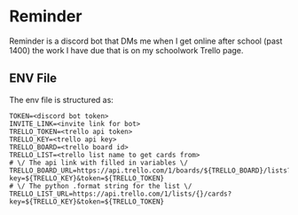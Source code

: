 # Reminder
Reminder is a discord bot that DMs me when I get online after school (past 1400) the work I have due that is on my schoolwork Trello page.

## ENV File
The env file is structured as:
```
TOKEN=<discord bot token>
INVITE_LINK=<invite link for bot>
TRELLO_TOKEN=<trello api token>
TRELLO_KEY=<trello api key>
TRELLO_BOARD=<trello board id>
TRELLO_LIST=<trello list name to get cards from>
# \/ The api link with filled in variables \/
TRELLO_BOARD_URL=https://api.trello.com/1/boards/${TRELLO_BOARD}/lists?key=${TRELLO_KEY}&token=${TRELLO_TOKEN}
# \/ The python .format string for the list \/
TRELLO_LIST_URL=https://api.trello.com/1/lists/{}/cards?key=${TRELLO_KEY}&token=${TRELLO_TOKEN}
